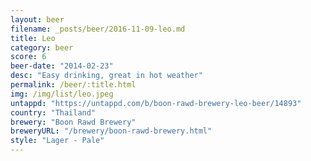 ```yaml
---
layout: beer
filename: _posts/beer/2016-11-09-leo.md
title: Leo
category: beer
score: 6
beer-date: "2014-02-23"
desc: "Easy drinking, great in hot weather"
permalink: /beer/:title.html
img: /img/list/leo.jpeg
untappd: "https://untappd.com/b/boon-rawd-brewery-leo-beer/14893"
country: "Thailand"
brewery: "Boon Rawd Brewery"
breweryURL: "/brewery/boon-rawd-brewery.html"
style: "Lager - Pale"
---
```

